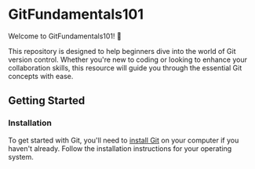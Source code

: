 # GitFundamentals101

Welcome to GitFundamentals101! 🚀

This repository is designed to help beginners dive into the world of Git version control. Whether you're new to coding or looking to enhance your collaboration skills, this resource will guide you through the essential Git concepts with ease.

## Getting Started

### Installation

To get started with Git, you'll need to [install Git](https://git-scm.com/) on your computer if you haven't already. Follow the installation instructions for your operating system.

